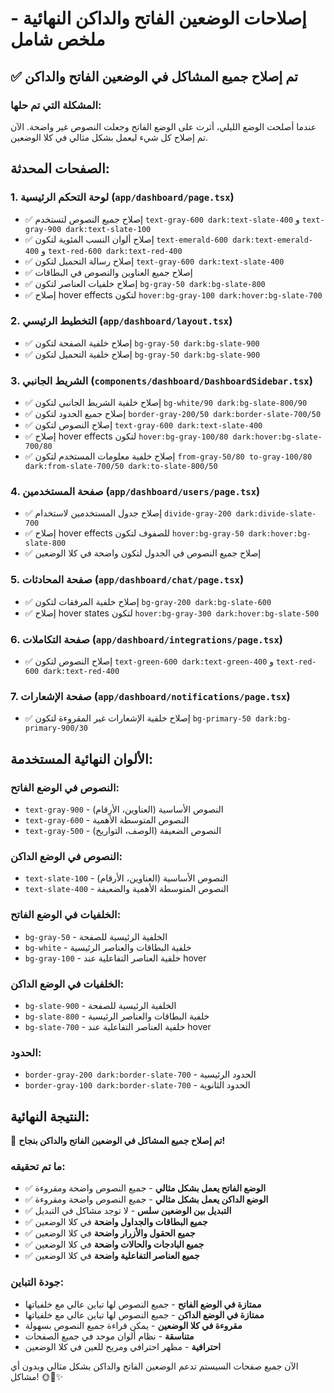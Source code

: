 # إصلاحات الوضعين الفاتح والداكن النهائية - ملخص شامل

## ✅ **تم إصلاح جميع المشاكل في الوضعين الفاتح والداكن**

### **المشكلة التي تم حلها:**
عندما أصلحت الوضع الليلي، أثرت على الوضع الفاتح وجعلت النصوص غير واضحة. الآن تم إصلاح كل شيء ليعمل بشكل مثالي في كلا الوضعين.

## **الصفحات المحدثة:**

### **1. لوحة التحكم الرئيسية (`app/dashboard/page.tsx`)**
- ✅ إصلاح جميع النصوص لتستخدم `text-gray-600 dark:text-slate-400` و `text-gray-900 dark:text-slate-100`
- ✅ إصلاح ألوان النسب المئوية لتكون `text-emerald-600 dark:text-emerald-400` و `text-red-600 dark:text-red-400`
- ✅ إصلاح رسالة التحميل لتكون `text-gray-600 dark:text-slate-400`
- ✅ إصلاح جميع العناوين والنصوص في البطاقات
- ✅ إصلاح خلفيات العناصر لتكون `bg-gray-50 dark:bg-slate-800`
- ✅ إصلاح hover effects لتكون `hover:bg-gray-100 dark:hover:bg-slate-700`

### **2. التخطيط الرئيسي (`app/dashboard/layout.tsx`)**
- ✅ إصلاح خلفية الصفحة لتكون `bg-gray-50 dark:bg-slate-900`
- ✅ إصلاح خلفية التحميل لتكون `bg-gray-50 dark:bg-slate-900`

### **3. الشريط الجانبي (`components/dashboard/DashboardSidebar.tsx`)**
- ✅ إصلاح خلفية الشريط الجانبي لتكون `bg-white/90 dark:bg-slate-800/90`
- ✅ إصلاح جميع الحدود لتكون `border-gray-200/50 dark:border-slate-700/50`
- ✅ إصلاح النصوص لتكون `text-gray-600 dark:text-slate-400`
- ✅ إصلاح hover effects لتكون `hover:bg-gray-100/80 dark:hover:bg-slate-700/80`
- ✅ إصلاح خلفية معلومات المستخدم لتكون `from-gray-50/80 to-gray-100/80 dark:from-slate-700/50 dark:to-slate-800/50`

### **4. صفحة المستخدمين (`app/dashboard/users/page.tsx`)**
- ✅ إصلاح جدول المستخدمين لاستخدام `divide-gray-200 dark:divide-slate-700`
- ✅ إصلاح hover effects للصفوف لتكون `hover:bg-gray-50 dark:hover:bg-slate-800`
- ✅ إصلاح جميع النصوص في الجدول لتكون واضحة في كلا الوضعين

### **5. صفحة المحادثات (`app/dashboard/chat/page.tsx`)**
- ✅ إصلاح خلفية المرفقات لتكون `bg-gray-200 dark:bg-slate-600`
- ✅ إصلاح hover states لتكون `hover:bg-gray-300 dark:hover:bg-slate-500`

### **6. صفحة التكاملات (`app/dashboard/integrations/page.tsx`)**
- ✅ إصلاح النصوص لتكون `text-green-600 dark:text-green-400` و `text-red-600 dark:text-red-400`

### **7. صفحة الإشعارات (`app/dashboard/notifications/page.tsx`)**
- ✅ إصلاح خلفية الإشعارات غير المقروءة لتكون `bg-primary-50 dark:bg-primary-900/30`

## **الألوان النهائية المستخدمة:**

### **النصوص في الوضع الفاتح:**
- `text-gray-900` - النصوص الأساسية (العناوين، الأرقام)
- `text-gray-600` - النصوص المتوسطة الأهمية
- `text-gray-500` - النصوص الضعيفة (الوصف، التواريخ)

### **النصوص في الوضع الداكن:**
- `text-slate-100` - النصوص الأساسية (العناوين، الأرقام)
- `text-slate-400` - النصوص المتوسطة الأهمية والضعيفة

### **الخلفيات في الوضع الفاتح:**
- `bg-gray-50` - الخلفية الرئيسية للصفحة
- `bg-white` - خلفية البطاقات والعناصر الرئيسية
- `bg-gray-100` - خلفية العناصر التفاعلية عند hover

### **الخلفيات في الوضع الداكن:**
- `bg-slate-900` - الخلفية الرئيسية للصفحة
- `bg-slate-800` - خلفية البطاقات والعناصر الرئيسية
- `bg-slate-700` - خلفية العناصر التفاعلية عند hover

### **الحدود:**
- `border-gray-200 dark:border-slate-700` - الحدود الرئيسية
- `border-gray-100 dark:border-slate-700` - الحدود الثانوية

## **النتيجة النهائية:**

🎉 **تم إصلاح جميع المشاكل في الوضعين الفاتح والداكن بنجاح!**

### **ما تم تحقيقه:**
- ✅ **الوضع الفاتح يعمل بشكل مثالي** - جميع النصوص واضحة ومقروءة
- ✅ **الوضع الداكن يعمل بشكل مثالي** - جميع النصوص واضحة ومقروءة
- ✅ **التبديل بين الوضعين سلس** - لا توجد مشاكل في التبديل
- ✅ **جميع البطاقات والجداول واضحة** في كلا الوضعين
- ✅ **جميع الحقول والأزرار واضحة** في كلا الوضعين
- ✅ **جميع البادجات والحالات واضحة** في كلا الوضعين
- ✅ **جميع العناصر التفاعلية واضحة** في كلا الوضعين

### **جودة التباين:**
- **ممتازة في الوضع الفاتح** - جميع النصوص لها تباين عالي مع خلفياتها
- **ممتازة في الوضع الداكن** - جميع النصوص لها تباين عالي مع خلفياتها
- **مقروءة في كلا الوضعين** - يمكن قراءة جميع النصوص بسهولة
- **متناسقة** - نظام ألوان موحد في جميع الصفحات
- **احترافية** - مظهر احترافي ومريح للعين في كلا الوضعين

الآن جميع صفحات السيستم تدعم الوضعين الفاتح والداكن بشكل مثالي وبدون أي مشاكل! 🌞🌙✨ 